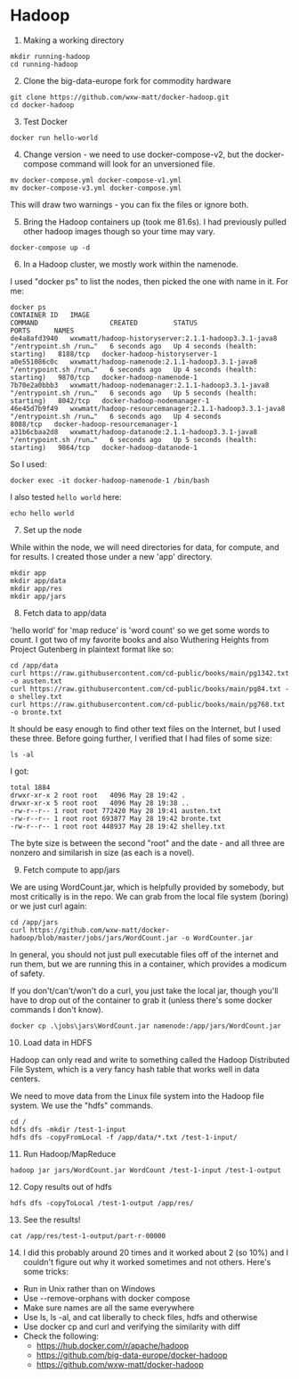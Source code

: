 # Hadoop

1. Making a working directory

```
mkdir running-hadoop
cd running-hadoop
```

2. Clone the big-data-europe fork for commodity hardware

```
git clone https://github.com/wxw-matt/docker-hadoop.git
cd docker-hadoop
```

3. Test Docker 

```
docker run hello-world
```

4. Change version - we need to use docker-compose-v2, but the docker-compose command will look for an unversioned file.

```
mv docker-compose.yml docker-compose-v1.yml
mv docker-compose-v3.yml docker-compose.yml
```

This will draw two warnings - you can fix the files or ignore both.


5. Bring the Hadoop containers up (took me 81.6s). I had previously pulled other hadoop images though so your time may vary.

```
docker-compose up -d
```

6. In a Hadoop cluster, we mostly work within the namenode. 

I used "docker ps" to list the nodes, then picked the one with name in it. For me:

```
docker ps
CONTAINER ID   IMAGE                                                    COMMAND                  CREATED         STATUS                            PORTS      NAMES
de4a8afd3940   wxwmatt/hadoop-historyserver:2.1.1-hadoop3.3.1-java8     "/entrypoint.sh /run…"   6 seconds ago   Up 4 seconds (health: starting)   8188/tcp   docker-hadoop-historyserver-1
a0e551086c0c   wxwmatt/hadoop-namenode:2.1.1-hadoop3.3.1-java8          "/entrypoint.sh /run…"   6 seconds ago   Up 4 seconds (health: starting)   9870/tcp   docker-hadoop-namenode-1
7b70e2a0bbb3   wxwmatt/hadoop-nodemanager:2.1.1-hadoop3.3.1-java8       "/entrypoint.sh /run…"   6 seconds ago   Up 5 seconds (health: starting)   8042/tcp   docker-hadoop-nodemanager-1
46e45d7b9f49   wxwmatt/hadoop-resourcemanager:2.1.1-hadoop3.3.1-java8   "/entrypoint.sh /run…"   6 seconds ago   Up 4 seconds                      8088/tcp   docker-hadoop-resourcemanager-1
a31b6cbaa2d8   wxwmatt/hadoop-datanode:2.1.1-hadoop3.3.1-java8          "/entrypoint.sh /run…"   6 seconds ago   Up 5 seconds (health: starting)   9864/tcp   docker-hadoop-datanode-1
```

So I used:

```
docker exec -it docker-hadoop-namenode-1 /bin/bash
```

I also tested `hello world` here:

```
echo hello world
```

7. Set up the node

While within the node, we will need directories for data, for compute, and for results. I created those under a new 'app' directory.

```
mkdir app
mkdir app/data
mkdir app/res
mkdir app/jars
```

8. Fetch data to app/data

'hello world' for 'map reduce' is 'word count' so we get some words to count. I got two of my favorite books and also Wuthering Heights from Project Gutenberg in plaintext format like so:

```
cd /app/data
curl https://raw.githubusercontent.com/cd-public/books/main/pg1342.txt -o austen.txt
curl https://raw.githubusercontent.com/cd-public/books/main/pg84.txt -o shelley.txt
curl https://raw.githubusercontent.com/cd-public/books/main/pg768.txt -o bronte.txt
```

It should be easy enough to find other text files on the Internet, but I used these three. Before going further, I verified that I had files of some size:

```
ls -al
```

I got: 

```
total 1884
drwxr-xr-x 2 root root   4096 May 28 19:42 .
drwxr-xr-x 5 root root   4096 May 28 19:38 ..
-rw-r--r-- 1 root root 772420 May 28 19:41 austen.txt
-rw-r--r-- 1 root root 693877 May 28 19:42 bronte.txt
-rw-r--r-- 1 root root 448937 May 28 19:42 shelley.txt
```

The byte size is between the second "root" and the date - and all three are nonzero and similarish in size (as each is a novel).

9. Fetch compute to app/jars

We are using WordCount.jar, which is helpfully provided by somebody, but most critically is in the repo. We can grab from the local file system (boring) or we just curl again:

```
cd /app/jars
curl https://github.com/wxw-matt/docker-hadoop/blob/master/jobs/jars/WordCount.jar -o WordCounter.jar
```

In general, you should not just pull executable files off of the internet and run them, but we are running this in a container, which provides a modicum of safety.

If you don't/can't/won't do a curl, you just take the local jar, though you'll have to drop out of the container to grab it (unless there's some docker commands I don't know).

```
docker cp .\jobs\jars\WordCount.jar namenode:/app/jars/WordCount.jar
```

10. Load data in HDFS

Hadoop can only read and write to something called the Hadoop Distributed File System, which is a very fancy hash table that works well in data centers.

We need to move data from the Linux file system into the Hadoop file system. We use the "hdfs" commands.

```
cd /
hdfs dfs -mkdir /test-1-input
hdfs dfs -copyFromLocal -f /app/data/*.txt /test-1-input/
```

11. Run Hadoop/MapReduce

```
hadoop jar jars/WordCount.jar WordCount /test-1-input /test-1-output
```

12. Copy results out of hdfs

```
hdfs dfs -copyToLocal /test-1-output /app/res/
```

13. See the results!

```
cat /app/res/test-1-output/part-r-00000
```

14. I did this probably around 20 times and it worked about 2 (so 10%) and I couldn't figure out why it worked sometimes and not others. Here's some tricks:

* Run in Unix rather than on Windows
* Use --remove-orphans with docker compose
* Make sure names are all the same everywhere
* Use ls, ls -al, and cat liberally to check files, hdfs and otherwise
* Use docker cp and curl and verifying the similarity with diff
* Check the following:
	- https://hub.docker.com/r/apache/hadoop
	- https://github.com/big-data-europe/docker-hadoop
	- https://github.com/wxw-matt/docker-hadoop
